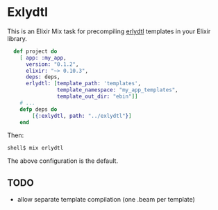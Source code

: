 # Exlydtl

This is an Elixir Mix task for precompiling [erlydtl](https://github.com/evanmiller/erlydtl) templates in your 
Elixir library. 

```elixir
  def project do
    [ app: :my_app,
      version: "0.1.2",
      elixir: "~> 0.10.3",
      deps: deps,
      erlydtl: [template_path: 'templates',
                template_namespace: "my_app_templates",
                template_out_dir: "ebin"]]
    # ...
    defp deps do
        [{:exlydtl, path: "../exlydtl"}]
    end

```
Then:
```
shell$ mix erlydtl
```

The above configuration is the default.

## TODO
 * allow separate template compilation (one .beam per template)

